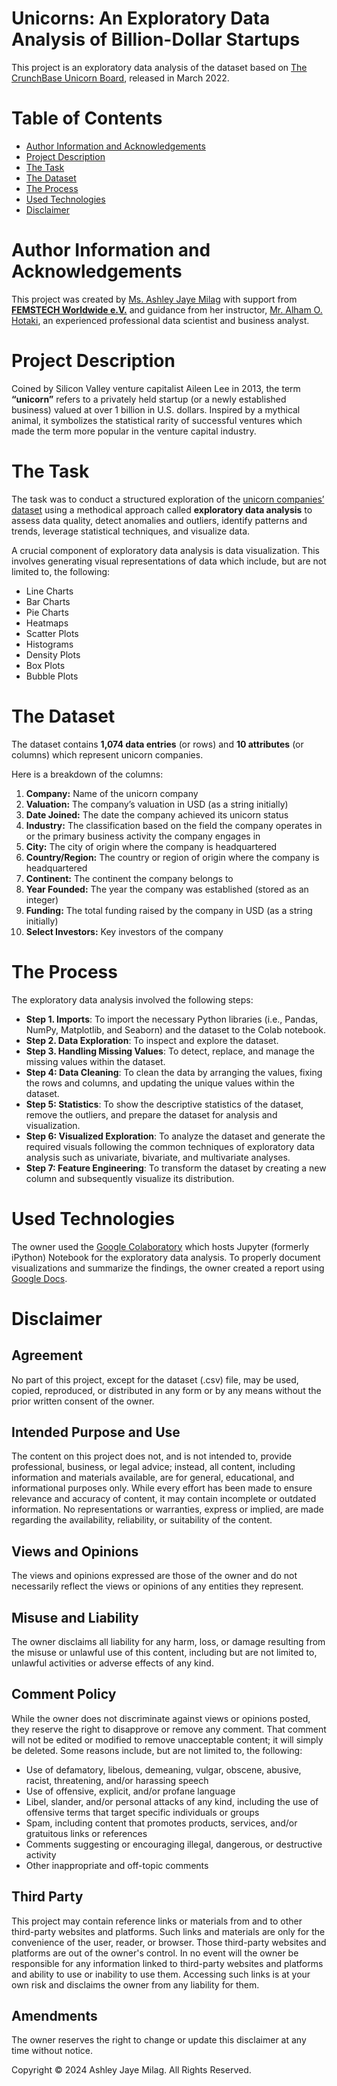 # Unicorns: An Exploratory Data Analysis of Billion-Dollar Startups
This project is an exploratory data analysis of the dataset based on [The CrunchBase Unicorn Board](https://news.crunchbase.com/unicorn-company-list/), released in March 2022.

# Table of Contents
- [Author Information and Acknowledgements](https://github.com/ashleyjaye/unicorn-companies_exploratory-data-analysis/blob/main/README.md#author-information-and-acknowledgements)
- [Project Description](https://github.com/ashleyjaye/unicorn-companies_exploratory-data-analysis/blob/main/README.md#project-description)
- [The Task](https://github.com/ashleyjaye/unicorn-companies_exploratory-data-analysis/blob/main/README.md#the-task)
- [The Dataset](https://github.com/ashleyjaye/unicorn-companies_exploratory-data-analysis/blob/main/README.md#the-dataset)
- [The Process](https://github.com/ashleyjaye/unicorn-companies_exploratory-data-analysis/blob/main/README.md#the-process)
- [Used Technologies](https://github.com/ashleyjaye/unicorn-companies_exploratory-data-analysis/blob/main/README.md#used-technologies)
- [Disclaimer](https://github.com/ashleyjaye/unicorn-companies_exploratory-data-analysis/blob/main/README.md#disclaimer)

# Author Information and Acknowledgements
This project was created by [Ms. Ashley Jaye Milag](https://linktr.ee/mxashleyjaye) with support from **[FEMSTECH Worldwide e.V.](https://femstech.com/www.femstech.com/index.html)** and guidance from her instructor, [Mr. Alham O. Hotaki](https://www.linkedin.com/in/aohotaki/), an experienced professional data scientist and business analyst. 

# Project Description
Coined by Silicon Valley venture capitalist Aileen Lee in 2013, the term **“unicorn”** refers to a privately held startup (or a newly established business) valued at over 1 billion in U.S. dollars. Inspired by a mythical animal, it symbolizes the statistical rarity of successful ventures which made the term more popular in the venture capital industry.

# The Task
The task was to conduct a structured exploration of the [unicorn companies’ dataset](https://github.com/ashleyjaye/unicorn-companies_exploratory-data-analysis/blob/main/unicorn_companies.csv) using a methodical approach called **exploratory data analysis** to assess data quality, detect anomalies and outliers, identify patterns and trends, leverage statistical techniques, and visualize data. 

A crucial component of exploratory data analysis is data visualization. This involves generating visual representations of data which include, but are not limited to, the following:
- Line Charts
- Bar Charts
- Pie Charts
- Heatmaps
- Scatter Plots
- Histograms
- Density Plots
- Box Plots
- Bubble Plots

# The Dataset
The dataset contains **1,074 data entries** (or rows) and **10 attributes** (or columns) which represent unicorn companies.

Here is a breakdown of the columns:

1. **Company:** Name of the unicorn company
2. **Valuation:** The company’s valuation in USD (as a string initially)
3. **Date Joined:** The date the company achieved its unicorn status
4. **Industry:** The classification based on the field the company operates in or the primary business activity the company engages in
5. **City:** The city of origin where the company is headquartered
6. **Country/Region:** The country or region of origin where the company is headquartered
7. **Continent:** The continent the company belongs to
8. **Year Founded:** The year the company was established (stored as an integer)
9. **Funding:** The total funding raised by the company in USD (as a string initially)
10. **Select Investors:** Key investors of the company

# The Process
The exploratory data analysis involved the following steps:
- **Step 1. Imports**: To import the necessary Python libraries (i.e., Pandas, NumPy, Matplotlib, and Seaborn) and the dataset to the Colab notebook.
- **Step 2. Data Exploration**: To inspect and explore the dataset.
- **Step 3. Handling Missing Values**: To detect, replace, and manage the missing values within the dataset.
- **Step 4: Data Cleaning**: To clean the data by arranging the values, fixing the rows and columns, and updating the unique values within the dataset.
- **Step 5: Statistics**: To show the descriptive statistics of the dataset, remove the outliers, and prepare the dataset for analysis and visualization.
- **Step 6: Visualized Exploration**: To analyze the dataset and generate the required visuals following the common techniques of exploratory data analysis such as univariate, bivariate, and multivariate analyses.
- **Step 7: Feature Engineering**: To transform the dataset by creating a new column and subsequently visualize its distribution.

# Used Technologies
The owner used the [Google Colaboratory](https://colab.research.google.com/) which hosts Jupyter (formerly iPython) Notebook for the exploratory data analysis. To properly document visualizations and summarize the findings, the owner created a report using [Google Docs](https://docs.google.com/). 

# Disclaimer

## Agreement 
No part of this project, except for the dataset (.csv) file, may be used, copied, reproduced, or distributed in any form or by any means without the prior written consent of the owner.

## Intended Purpose and Use
The content on this project does not, and is not intended to, provide professional, business, or legal advice; instead, all content, including information and materials available, are for general, educational, and informational purposes only. While every effort has been made to ensure relevance and accuracy of content, it may contain incomplete or outdated information. No representations or warranties, express or implied, are made regarding the availability, reliability, or suitability of the content.

## Views and Opinions
The views and opinions expressed are those of the owner and do not necessarily reflect the views or opinions of any entities they represent.

## Misuse and Liability
The owner disclaims all liability for any harm, loss, or damage resulting from the misuse or unlawful use of this content, including but are not limited to, unlawful activities or adverse effects of any kind.

## Comment Policy
While the owner does not discriminate against views or opinions posted, they reserve the right to disapprove or remove any comment. That comment will not be edited or modified to remove unacceptable content; it will simply be deleted. Some reasons include, but are not limited to, the following:
- Use of defamatory, libelous, demeaning, vulgar, obscene, abusive, racist, threatening, and/or harassing speech
- Use of offensive, explicit, and/or profane language
- Libel, slander, and/or personal attacks of any kind, including the use of offensive terms that target specific individuals or groups
- Spam, including content that promotes products, services, and/or gratuitous links or references
- Comments suggesting or encouraging illegal, dangerous, or destructive activity
- Other inappropriate and off-topic comments

## Third Party  
This project may contain reference links or materials from and to other third-party websites and platforms. Such links and materials are only for the convenience of the user, reader, or browser. Those third-party websites and platforms are out of the owner's control. In no event will the owner be responsible for any information linked to third-party websites and platforms and ability to use or inability to use them. Accessing such links is at your own risk and disclaims the owner from any liability for them.

## Amendments
The owner reserves the right to change or update this disclaimer at any time without notice. 



 
 
 
 


Copyright © 2024 Ashley Jaye Milag. All Rights Reserved.
